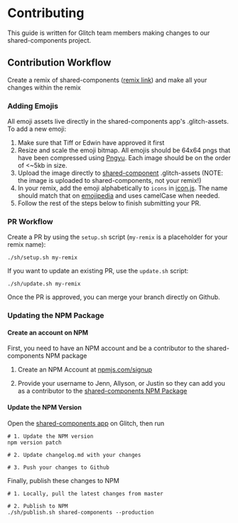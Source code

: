 # Contributing

This guide is written for Glitch team members making changes to our shared-components project.

## Contribution Workflow

Create a remix of shared-components ([remix link](https://glitch.com/edit/#!/remix/shared-components)) and make all your changes within the remix

### Adding Emojis

All emoji assets live directly in the shared-components app's .glitch-assets.  To add a new emoji:
1. Make sure that Tiff or Edwin have approved it first
2. Resize and scale the emoji bitmap.  All emojis should be 64x64 pngs that have been compressed using [Pngyu](https://nukesaq88.github.io/Pngyu/).  Each image should be on the order of <~5kb in size.
3. Upload the image directly to [shared-component](https://glitch.com/edit/#!/shared-components) .glitch-assets (NOTE: the image is uploaded to shared-components, not your remix!)
4. In your remix, add the emoji alphabetically to `icons` in [icon.js](https://glitch.com/edit/#!/plump-chime?path=lib/icon.js:162:15).  The name should match that on [emojipedia](https://emojipedia.org/) and uses camelCase when needed.
5. Follow the rest of the steps below to finish submitting your PR.

### PR Workflow

Create a PR by using the `setup.sh` script (`my-remix` is a placeholder for your remix name):

`./sh/setup.sh my-remix`

If you want to update an existing PR, use the `update.sh` script:

`./sh/update.sh my-remix`

Once the PR is approved, you can merge your branch directly on Github.

### Updating the NPM Package

#### Create an account on NPM

First, you need to have an NPM account and be a contributor to the shared-components NPM package

1. Create an NPM Account at [npmjs.com/signup](https://www.npmjs.com/signup)

2. Provide your username to Jenn, Allyson, or Justin so they can add you as a contributor to the [shared-components NPM Package](https://www.npmjs.com/package/@fogcreek/shared-components)


#### Update the NPM Version 

Open the [shared-components app](https://shared-components.glitch.me) on Glitch, then run

```
# 1. Update the NPM version
npm version patch

# 2. Update changelog.md with your changes

# 3. Push your changes to Github
```

Finally, publish these changes to NPM
```
# 1. Locally, pull the latest changes from master

# 2. Publish to NPM
./sh/publish.sh shared-components --production
```






